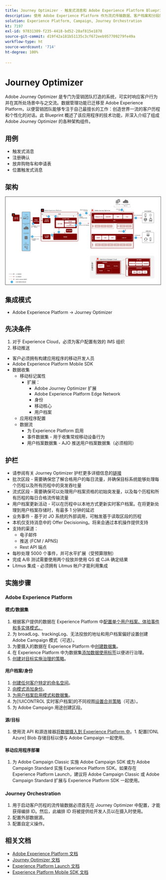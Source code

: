 ```yaml
---
title: Journey Optimizer - 触发式消息和 Adobe Experience Platform Blueprint
description: 使用 Adobe Experience Platform 作为流式传输数据、客户档案和分段的中心枢纽，执行触发的消息和体验。
solution: Experience Platform, Campaign, Journey Orchestration
kt: 7197
exl-id: 97831309-f235-4418-bd52-28af815e1878
source-git-commit: d19f42a181b51135c3cf672eeb957709279fe49a
workflow-type: ht
source-wordcount: '714'
ht-degree: 100%

---
```


# Journey Optimizer

Adobe Journey Optimizer 是专门为营销团队打造的系统，可实时响应客户行为并在其所处场景中与之交流。数据管理功能已迁移至 Adobe Experience Platform，以便营销团队能够专注于自己最擅长的工作：创造世界一流的客户历程和个性化的对话。此 Blueprint 概述了该应用程序的技术功能，并深入介绍了组成 Adobe Journey Optimizer 的各种架构组件。

## 用例

* 触发式消息
* 注册确认
* 放弃购物车和申请表
* 位置触发式消息

## 架构

<img src="assets/journey-optimizer.png" alt="触发式消息和 Adobe Experience Platform Blueprint 的参考架构" style="border:1px solid #4a4a4a" />

## 集成模式

* Adobe Experience Platform -> Journey Optimizer

## 先决条件

1. 对于 Experience Cloud，必须为客户配置有效的 IMS 组织
1. 移动推送

* 客户必须拥有构建应用程序的移动开发人员
* Adobe Experience Platform Mobile SDK
* 数据收集
   * 移动标记属性
      * 扩展：
         * Adobe Journey Optimizer 扩展
         * Adobe Experience Platform Edge Network
         * 身份
         * 移动核心
         * 用户档案
   * 应用程序配置
   * 数据流
      * 为 Experience Platform 启用
      * 事件数据集 - 用于收集常规移动设备行为
      * 用户档案数据集 - AJO 推送用户档案数据集（必须相同）

## 护栏

* 请参阅有关 Journey Optimizer 护栏更多详细信息的[链接](https://experienceleague.adobe.com/docs/journeys/using/starting-with-journeys/limitations.html?lang=zh-Hans)
* 批次区段 - 需要确保您了解合格用户的每日流量，并确保目标系统能够处理每个历程以及所有历程中的突发吞吐量
* 流式区段 - 需要确保可以处理用户档案资格的初始突发量，以及每个历程和所有历程的每日合格流传输流量
* 用户档案更新活动 - 可以在历程中以本地方式更新实时客户档案。在将更新处理到用户档案存储时，有最多 1 分钟的延迟
* 业务事件 - 基于对 JO 系统的外部调用，可触发基于读取区段的历程
* 本机仅支持消息中的 Offer Decisioning。将来会通过本机操作提供支持
* 支持的渠道：
   * 电子邮件
   * 推送 (FCM / APNS)
   * Rest API 端点
* 每秒处理 5000 个事件，并可水平扩展（受预算限制）
* 完成 A/B 测试需要使用两个投放并使用 QS 或 CJA 确定结果
* Litmus 集成 - 必须拥有 Litmus 帐户才能利用集成

## 实施步骤

### Adobe Experience Platform

#### 模式/数据集

1. 根据客户提供的数据在 Experience Platform 中[配置单个用户档案、体验事件和多实体模式。](https://experienceleague.adobe.com/?recommended=ExperiencePlatform-D-1-2021.1.xdm)
1. 为 broadLog、trackingLog、无法投放的地址和用户档案偏好设置创建 Adobe Campaign 模式（可选）。
1. 为要摄入的数据在 Experience Platform 中[创建数据集](https://experienceleague.adobe.com/docs/platform-learn/tutorials/data-ingestion/create-datasets-and-ingest-data.html?lang=zh-Hans)。
1. 在 Experience Platform 中为数据集[添加数据使用标签](https://experienceleague.adobe.com/docs/platform-learn/tutorials/data-governance/classify-data-using-governance-labels.html?lang=zh-Hans)以便进行治理。
1. [创建对目标实施治理的策略](https://experienceleague.adobe.com/docs/platform-learn/tutorials/data-governance/create-data-usage-policies.html?lang=zh-Hans)。

#### 用户档案/身份

1. [创建任何客户特定的命名空间](https://experienceleague.adobe.com/docs/platform-learn/tutorials/identities/label-ingest-and-verify-identity-data.html?lang=zh-Hans)。
1. [向模式添加身份](https://experienceleague.adobe.com/docs/platform-learn/tutorials/identities/label-ingest-and-verify-identity-data.html?lang=zh-Hans)。
1. [为用户档案启用模式和数据集](https://experienceleague.adobe.com/docs/platform-learn/tutorials/profiles/bring-data-into-the-real-time-customer-profile.html?lang=zh-Hans)。
1. 为[!UICONTROL 实时客户档案]的不同视图[设置合并策略](https://experienceleague.adobe.com/docs/platform-learn/tutorials/profiles/create-merge-policies.html?lang=zh-Hans)（可选）。
1. 为 Adobe Campaign 用途创建区段。

#### 源/目标

1. 使用流 API 和源连接器[将数据摄入到 Experience Platform 中](https://experienceleague.adobe.com/?recommended=ExperiencePlatform-D-1-2020.1.dataingestion&amp;lang=zh-Hans)。1. 配置[!DNL Azure] Blob 存储目标以便与 Adobe Campaign 一起使用。

#### 移动应用程序部署

1. 为 Adobe Campaign Classic 实施 Adobe Campaign SDK 或为 Adobe Campaign Standard 实施 Experience Platform SDK。如果存在 Experience Platform Launch，建议将 Adobe Campaign Classic 或 Adobe Campaign Standard 扩展与 Experience Platform SDK 一起使用。


### Journey Orchestration

1. 用于启动客户历程的流传输数据必须首先在 Journey Optimizer 中配置，才能获得编排 ID。然后，此编排 ID 将被提供给开发人员以在摄入时使用。
1. 配置外部数据源。
1. 配置自定义操作。

## 相关文档

* [Adobe Experience Platform 文档](https://experienceleague.adobe.com/docs/experience-platform.html?lang=zh-Hans)
* [Journey Optimizer 文档](https://experienceleague.adobe.com/docs/journey-optimizer/using/ajo-home.html?lang=zh-Hans)
* [Experience Platform Launch 文档](https://experienceleague.adobe.com/docs/launch.html?lang=zh-Hans)
* [Experience Platform Mobile SDK 文档](https://experienceleague.adobe.com/docs/mobile.html?lang=zh-Hans)

